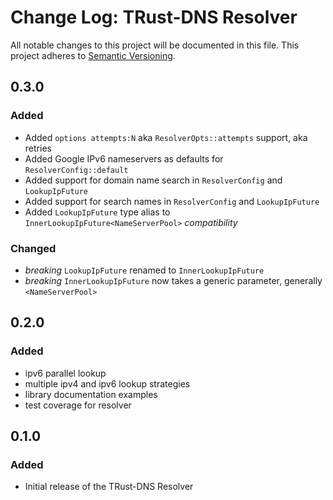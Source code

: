 # Change Log: TRust-DNS Resolver

All notable changes to this project will be documented in this file.
This project adheres to [Semantic Versioning](http://semver.org/).

## 0.3.0

### Added

- Added `options attempts:N` aka `ResolverOpts::attempts` support, aka retries
- Added Google IPv6 nameservers as defaults for `ResolverConfig::default`
- Added support for domain name search in `ResolverConfig` and `LookupIpFuture`
- Added support for search names in `ResolverConfig` and `LookupIpFuture`
- Added `LookupIpFuture` type alias to `InnerLookupIpFuture<NameServerPool>` *compatibility*

### Changed

- *breaking* `LookupIpFuture` renamed to `InnerLookupIpFuture`
- *breaking* `InnerLookupIpFuture` now takes a generic parameter, generally `<NameServerPool>`

## 0.2.0

### Added

- ipv6 parallel lookup
- multiple ipv4 and ipv6 lookup strategies
- library documentation examples
- test coverage for resolver

## 0.1.0

### Added

- Initial release of the TRust-DNS Resolver